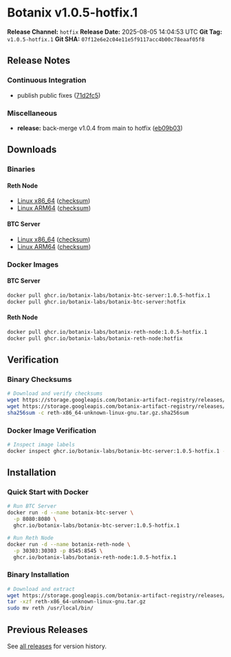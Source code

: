# Botanix v1.0.5-hotfix.1

**Release Channel:** `hotfix`
**Release Date:** 2025-08-05 14:04:53 UTC
**Git Tag:** `v1.0.5-hotfix.1`
**Git SHA:** `07f12e6e2c04e11e5f9117acc4b00c78eaaf05f8`

## Release Notes


### Continuous Integration

* publish public fixes ([71d2fc5](https://github.com/botanix-labs/macbeth-release/commit/71d2fc536d0093ab1dd2910e9c550187fe2686df))

### Miscellaneous

* **release:** back-merge v1.0.4 from main to hotfix ([eb09b03](https://github.com/botanix-labs/macbeth-release/commit/eb09b03e9ea67bcaf27ca5d7401f711e8b9e6daa))


## Downloads

### Binaries

#### Reth Node
- [Linux x86_64](https://storage.googleapis.com/botanix-artifact-registry/releases/reth/hotfix/1.0.5-hotfix.1/reth-x86_64-unknown-linux-gnu.tar.gz) ([checksum](https://storage.googleapis.com/botanix-artifact-registry/releases/reth/hotfix/1.0.5-hotfix.1/reth-x86_64-unknown-linux-gnu.tar.gz.sha256sum))
- [Linux ARM64](https://storage.googleapis.com/botanix-artifact-registry/releases/reth/hotfix/1.0.5-hotfix.1/reth-aarch64-unknown-linux-gnu.tar.gz) ([checksum](https://storage.googleapis.com/botanix-artifact-registry/releases/reth/hotfix/1.0.5-hotfix.1/reth-aarch64-unknown-linux-gnu.tar.gz.sha256sum))

#### BTC Server
- [Linux x86_64](https://storage.googleapis.com/botanix-artifact-registry/releases/btc-server/hotfix/1.0.5-hotfix.1/btc-server-x86_64-unknown-linux-gnu.tar.gz) ([checksum](https://storage.googleapis.com/botanix-artifact-registry/releases/btc-server/hotfix/1.0.5-hotfix.1/btc-server-x86_64-unknown-linux-gnu.tar.gz.sha256sum))
- [Linux ARM64](https://storage.googleapis.com/botanix-artifact-registry/releases/btc-server/hotfix/1.0.5-hotfix.1/btc-server-aarch64-unknown-linux-gnu.tar.gz) ([checksum](https://storage.googleapis.com/botanix-artifact-registry/releases/btc-server/hotfix/1.0.5-hotfix.1/btc-server-aarch64-unknown-linux-gnu.tar.gz.sha256sum))

### Docker Images

#### BTC Server
```bash
docker pull ghcr.io/botanix-labs/botanix-btc-server:1.0.5-hotfix.1
docker pull ghcr.io/botanix-labs/botanix-btc-server:hotfix
```

#### Reth Node
```bash
docker pull ghcr.io/botanix-labs/botanix-reth-node:1.0.5-hotfix.1
docker pull ghcr.io/botanix-labs/botanix-reth-node:hotfix
```

## Verification

### Binary Checksums
```bash
# Download and verify checksums
wget https://storage.googleapis.com/botanix-artifact-registry/releases/reth/hotfix/1.0.5-hotfix.1/reth-x86_64-unknown-linux-gnu.tar.gz
wget https://storage.googleapis.com/botanix-artifact-registry/releases/reth/hotfix/1.0.5-hotfix.1/reth-x86_64-unknown-linux-gnu.tar.gz.sha256sum
sha256sum -c reth-x86_64-unknown-linux-gnu.tar.gz.sha256sum
```

### Docker Image Verification
```bash
# Inspect image labels
docker inspect ghcr.io/botanix-labs/botanix-btc-server:1.0.5-hotfix.1 --format='{{.Config.Labels}}'
```

## Installation

### Quick Start with Docker
```bash
# Run BTC Server
docker run -d --name botanix-btc-server \
  -p 8080:8080 \
  ghcr.io/botanix-labs/botanix-btc-server:1.0.5-hotfix.1

# Run Reth Node
docker run -d --name botanix-reth-node \
  -p 30303:30303 -p 8545:8545 \
  ghcr.io/botanix-labs/botanix-reth-node:1.0.5-hotfix.1
```

### Binary Installation
```bash
# Download and extract
wget https://storage.googleapis.com/botanix-artifact-registry/releases/reth/hotfix/1.0.5-hotfix.1/reth-x86_64-unknown-linux-gnu.tar.gz
tar -xzf reth-x86_64-unknown-linux-gnu.tar.gz
sudo mv reth /usr/local/bin/
```

## Previous Releases

See [all releases](../../README.md#releases) for version history.
